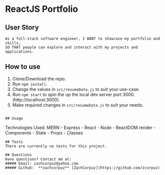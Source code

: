# ReactJS Portfolio

## User Story
```
As a full-stack software engineer, I WANT to showcase my portfolio and skills,
SO THAT people can explore and interact with my projects and applications.
```

## How to use
1. Clone/Download the repo.
2. Run  ``` npm install ```.
3. Change the values in ```src/resumeData.js``` to suit your use-case.
4. Run ```npm start``` to spin the up the local dev server port 3000.(http://localhost:3000).
5. Make required changes in ```src/resumeData.js``` to suit your needs.
```

## Usage
```
Technologies Used:
MERN - Express - React - Node - ReactDOM.render - Components - State - Props - Classes
```
## Tests 
There are currently no tests for this project.

## Questions  
Have questions? Contact me at:
##### Email: zachcorpuz@yahoo.com
##### Github:  **zachcorpuz** [ZachCorpuz](https://github.com/zcorpuz)

